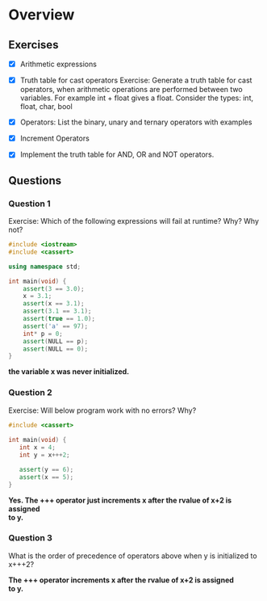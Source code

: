 # Overview

## Exercises
- [x] Arithmetic expressions
- [x] Truth table for cast operators
      Exercise: Generate a truth table for cast operators, when arithmetic
      operations are performed between two variables. For example int + float 
      gives a float.  Consider the types: int, float, char, bool

- [x] Operators: List the binary, unary and ternary operators with examples
- [x] Increment Operators
- [x] Implement the truth table for AND, OR and NOT operators.

## Questions
### Question 1
Exercise: Which of the following expressions will fail at runtime? Why? Why not?
```cpp
#include <iostream>
#include <cassert>

using namespace std;

int main(void) {
    assert(3 == 3.0);
    x = 3.1;
    assert(x == 3.1);
    assert(3.1 == 3.1);
    assert(true == 1.0);
    assert('a' == 97);
    int* p = 0;
    assert(NULL == p);
    assert(NULL == 0);
}
```

**the variable x was never initialized.**

### Question 2
Exercise: Will below program work with no errors? Why?

```cpp
#include <cassert>
 
int main(void) {
   int x = 4;
   int y = x+++2;

   assert(y == 6);
   assert(x == 5);
}
```

**Yes. The +++ operator just increments x after the rvalue of x+2 is assigned  
to y.**

### Question 3
What is the order of precedence of operators above when y is initialized to x+++2?

**The +++ operator increments x after the rvalue of x+2 is assigned  
to y.**
